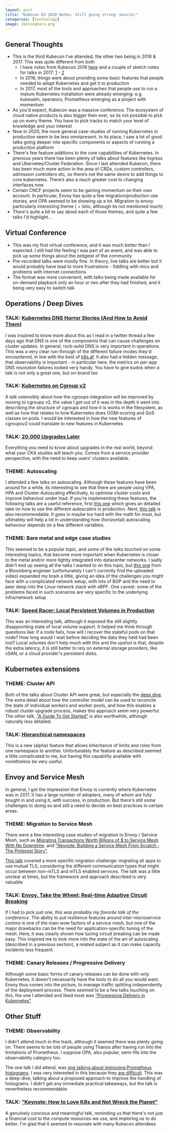 ```yaml
---
layout: post
title: "Kubecon EU 2020 Notes: Still going strong :muscle:"
categories: [technology]
image: ibelonghere.png
---
```


## General Thoughts

- This is the third Kubecon I’ve attended, the other two being in 2016 & 2017. This was quite different from both
  - I have notes from Kubecon 2016 [here](http://benjvi.com/2016/03/13/tldr-kubecon) and a couple of sketch notes for talks in 2017: [1](https://twitter.com/bvkrs/status/847497893875503104?s=20)  - [2](https://twitter.com/bvkrs/status/848174735917764608?s=20)
  - In 2016, things were about providing some basic features that people needed to adopt Kubernetes and get it to production
  - In 2017, most of the tools and approaches that people use to run a mature Kubernetes installation were already emerging: e.g. kubeadm, operators, Prometheus emerging as a project with momentum
- As you'd expect, Kubecon was a massive conference. The ecosystem of cloud native products is also bigger then ever, so its not possible to pick up on every theme. You have to pick tracks to match your level of knowledge and your interest
- Now in 2020, the more general case-studies of running Kubernetes in production seem to be less omnipresent. In its place, I saw a lot of good talks going deeper into specific components or aspects of running a production platform
- There's few feature additions to the core capabilities of Kubernetes. In previous years there has been plenty of talks about features like Ingress and Ubernetes/Cluster Federation. Since I last attended Kubecon, there has been much more action in the area of CRDs, custom controllers, admission controllers etc, so there’s not the same desire to add things to core kubernetes. There’s also a much greater cost to changing interfaces now
- Certain CNCF projects seem to be gaining momentum on their own account. In particular, Envoy has quite a few migration/production use stories, and OPA seemed to be showing up a lot. Migration to envoy particularly interesting theme ( + Istio, although its not mentioned much)
- There's quite a bit to say about each of those themes, and quite a few talks I'd highlight...

## Virtual Conference

- This was my first virtual conference, and it was much better than I expected. I still had the feeling I was part of an event, and was able to pick up some things about the zeitgeist of the community
- Pre-recorded talks were mostly fine. In theory, live talks are better but it would probably have lead to more frustrations - fiddling with mics and problems with internet connections
- The format was more convenient, with talks being made available for on-demand playback only an hour or two after they had finished, and it being very easy to switch talk

## Operations / Deep Dives

### TALK: [Kubernetes DNS Horror Stories (And How to Avoid Them)](https://www.youtube.com/watch?v=Yq-SVNa_W5E)
I was inspired to know more about this as I read in a twitter thread a few days ago that DNS is one of the components that can cause challenges on cluster updates. In general, rock-solid DNS is very important in operations. This was a very clear run-through of the different failure modes they'd encountered, in line with the best of [k8s.af](k8s.af). It also had a hidden message, that observability is important - in particular here, the metrics on per-app DNS resolution failures looked very handy. You have to give kudos when a talk is not only a great one, but on-brand too

### TALK: [Kubernetes on Cgroup v2](https://www.youtube.com/watch?v=u8h0e84HxcE)

A talk ostensibly about how the cgroups integration will be improved by moving to cgroups v2, the value I got out of it was in the depth it went into describing the structure of cgroups and how it is works in the filesystem, as well as how that relates to how Kubernetes does OOM-scoring and QoS classes on pods. I would be interested in how the new features of cgroupsv2 could translate to new features in Kubernetes

### TALK: [20,000 Upgrades Later](https://www.youtube.com/watch?v=apt8FUhrJiw)

Everything you need to know about upgrades in the real world, beyond what your CKA studies will teach you. Comes from a service provider perspective, with the need to keep users’ clusters available.

### THEME: Autoscaling

I attended a few talks on autoscaling. Although these features have been around for a while, its interesting to see that there are people using VPA, HPA and Cluster Autoscaling effectively, to optimise cluster costs and improve behaviour under load. If you’re implementing these features, the following talks are a useful reference, first [this one](https://www.youtube.com/watch?v=XTUsVK9F_Ds) which gives an detailed take on how to use the different autoscalers in production. Next, [this talk](https://www.youtube.com/watch?v=6RZNx58GKsg) is also recommendable. It goes in maybe too hard with the math for most, but ultimately will help a lot in understanding how (horizontal) autoscaling behaviour depends on a few different variables.

### THEME: Bare metal and edge case studies

This seemed to be a popular topic, and some of the talks touched on some interesting topics, that become more important when Kubernetes is closer to the metal and/or more tightly integrated into datacenter networks. I sadly didn’t end up seeing all the talks I wanted to on this topic, but [this one](https://kccnceu20.sched.com/event/ZeqL/k8s-in-the-datacenter-integrating-with-preexisting-bare-metal-environments-max-stritzinger-bloomberg) from a Bloomberg engineer (unfortunately I can't currently find the uploaded video) expanded my brain a little, giving an idea of the challenges you might face with a complicated network setup, with lots of BGP and the need to peer deep into the Linux network stack with eBPF. One caveat: some of the problems faced in such scenarios are very specific to the underlying infra/network setup

### TALK: [Speed Racer: Local Persistent Volumes in Production](https://www.youtube.com/watch?v=6RjjtSpLar0) 
This was an interesting talk, although it exposed the still slightly disappointing state of local volume support. It helped me think through questions like: if a node fails, how will I recover the stateful pods on that node? How long would I wait before deciding the data they held had been lost? Local volumes don't help much with this and the upshot is that, despite the extra latency, it is still better to rely on external storage providers, like vSAN, or a cloud provider's persistent disks. 

## Kubernetes extensions

### THEME: Cluster API

Both of the talks about Cluster API were great, but especially the [deep dive](https://www.youtube.com/watch?v=9SfuQQeeK6Q). The extra detail about how the controller model can be used to reconcile the state of individual workers and worker pools, and how this enables a robust cluster upgrade process, makes this approach seem very powerful. The other talk, ["A Guide To Get Started"](https://www.youtube.com/watch?v=EgMNy-wAm4A) is also worthwhile, although naturally less detailed.

### TALK: [Hierarchical namespaces](https://www.youtube.com/watch?v=j5x6NumP21c)

This is a new (alpha) feature that allows inheritance of limits and roles from one namespace to another. Unfortunately the feature as described seemed a little complicated to me, but having this capability available with nonetheless be very useful.

## Envoy and Service Mesh

In general, I got the impression that Envoy is currently where Kubernetes was in 2017. It has a large number of adopters, many of whom are fully bought in and using it, with success, in production. But there's still some challenges to doing so and still a need to decide on best practices in certain areas.

### THEME: Migration to Service Mesh

There were a few interesting case studies of migration to Envoy / Service Mesh, such as [Migrating Transactions Worth Billions of $ to Service Mesh With No Downtime](https://www.youtube.com/watch?v=OY0CxiKbX2o). and ["Keynote: Building a Service Mesh From Scratch - The Pinterest Story"](https://www.youtube.com/watch?v=CoLionpKa9c). 

[This talk](https://www.youtube.com/watch?v=-20SUP6IWUs) covered a more specific migration challenge: migrating all apps to use mutual TLS, considering the different communication types that might occur between non-mTLS and mTLS enabled services. The talk was a little unclear at times, but the framework and approach described is very valuable

### TALK: [Envoy, Take the Wheel: Real-time Adaptive Circuit Breaking](https://www.youtube.com/watch?v=CQvmSXlnyeQ)

If I had to pick just one, *this was probably my favorite talk of the conference*. The ability to put resilience features around inter-microservice comms is one of the main wow factors of a service mesh, but one of the major drawbacks can be the need for application-specific tuning of the mesh. Here, it was clearly shown how tuning circuit breaking can be made easy. This inspired me to look more into the state of the art of autoscaling (described in a previous section), a related subject as it can make capacity incidents less frequent.

### THEME: Canary Releases / Progressive Delivery

Although some basic forms of canary releases can be done with only Kubernetes, it doesn't necessarily have the tools to do all you would want. Envoy thus comes into the picture, to manage traffic splitting independently of the deployment process. There seemed to be a few talks touching on this, the one I attended and liked most was ["Progressive Delivery in Kubernetes"](https://www.youtube.com/watch?v=Jf29YXu1Q48)

## Other Stuff

 ### THEME: Observability

I didn’t attend much in this track, although it seemed there was plenty going on. There seems to be lots of people using Thanos after having run into the limitations of Prometheus. I suppose OPA, also popular, semi-fits into the observability category too. 

The one talk I did attend, was [one talking about improving Prometheus histograms](https://www.youtube.com/watch?v=HG7uzON-IDM). I was very interested in this because they [are difficult](https://linuxczar.net/blog/2019/10/28/prometheus-histograms-part-3-using-something-else/). This was a deep-dive, talking about a proposed approach to improve the handling of histograms. I didn’t get any immediate practical takeaways, but the talk is nevertheless recommendable.

### TALK: ["Keynote: How to Love K8s and Not Wreck the Planet"](https://www.youtube.com/watch?v=j5jql3e6hTA)

A genuinely concious and meaningful talk, reminding us that there's not just a financial cost to the compute resources we use, and imploring us to do better. I'm glad that it seemed to resonate with many Kubecon attendees

